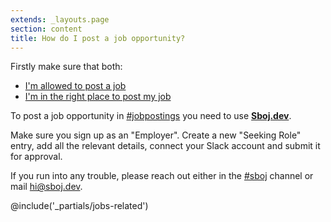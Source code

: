 ```yaml
---
extends: _layouts.page
section: content
title: How do I post a job opportunity?
---
```


Firstly make sure that both:

* [I'm allowed to post a job](/faqs/canipostajob)
* [I'm in the right place to post my job](/faqs/wheredoipostmyjob)

To post a job opportunity in [#jobpostings](https://zatech.slack.com/archives/C1RAZB24S) you need to use **[Sboj.dev](https://sboj.dev)**.

Make sure you sign up as an "Employer". Create a new "Seeking Role" entry, add all the relevant details, connect your Slack account and submit it for approval.

If you run into any trouble, please reach out either in the [#sboj](https://zatech.slack.com/archives/C04P9N0198T) channel or mail [hi@sboj.dev](hi@sboj.dev).

@include('_partials/jobs-related')
